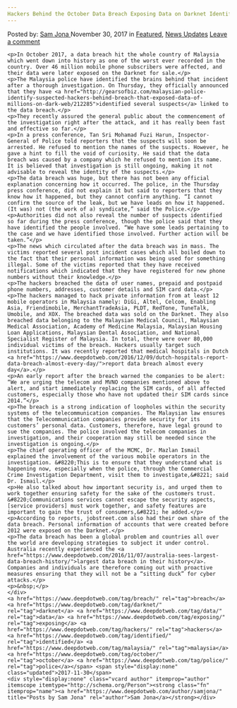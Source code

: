 ```yaml
---
Hackers Behind the October Data Breach Exposing Data on Darknet Identified by Malaysia Police"
---
```

<article class="post-listing post-23734 post type-post status-publish format-standard has-post-thumbnail hentry  tag-breach tag-darknet tag-data tag-exposing tag-hackers tag-identified tag-malaysia tag-october tag-police">
    <div class="post-inner">
        <span>Posted by: <a href="https://www.deepdotweb.com/author/samjona/" title="">Sam Jona </a></span>
    <span>November 30, 2017</span>
    <span>in <a href="https://www.deepdotweb.com/category/deepdot-news/" rel="category tag">Featured</a>, <a href="https://www.deepdotweb.com/category/news-updates/" rel="category tag">News Updates</a></span>
    <span><a href="https://www.deepdotweb.com/2017/11/30/hackers-behind-october-data-breach-exposing-data-darknet-identified-malaysia-police/#respond">Leave a comment</a></span>
    </p>
    <div class="clear"></div>
    
    <p>In October 2017, a data breach hit the whole country of Malaysia which went down into history as one of the worst ever recorded in the country. Over 46 million mobile phone subscribers were affected, and their data were later exposed on the Darknet for sale.</p>
    <p>The Malaysia police have identified the brains behind that incident after a thorough investigation. On Thursday, they officially announced that they have <a href="http://gearsofbiz.com/malaysian-police-identify-suspected-hackers-behind-breach-that-exposed-data-of-millions-on-dark-web/212285">identified several suspects</a> linked to the data breach.</p>
    <p>They recently assured the general public about the commencement of the investigation right after the attack, and it has really been fast and effective so far.</p>
    <p>In a press conference, Tan Sri Mohamad Fuzi Harun, Inspector-General of Police told reporters that the suspects will soon be arrested. He refused to mention the names of the suspects. However, he gave a hint to fill the void of curiosity. He said that the data breach was caused by a company which he refused to mention its name. It is believed that investigation is still ongoing, making it not advisable to reveal the identity of the suspects.</p>
    <p>The data breach was huge, but there has not been any official explanation concerning how it occurred. The police, in the Thursday press conference, did not explain it but said to reporters that they know how it happened, but they cannot confirm anything. “I cannot confirm the source of the leak, but we have leads on how it happened. (It was) not (the work of a) syndicate,” said the Police.</p>
    <p>Authorities did not also reveal the number of suspects identified so far during the press conference, though the police said that they have identified the people involved. “We have some leads pertaining to the case and we have identified those involved. Further action will be taken.”</p>
    <p>The news which circulated after the data breach was in mass. The victims reported several post incident cases which all boiled down to the fact that their personal information was being used for something illegal. Some of the victims reported that they have received notifications which indicated that they have registered for new phone numbers without their knowledge.</p>
    <p>The hackers breached the data of user names, prepaid and postpaid phone numbers, addresses, customer details and SIM card data.</p>
    <p>The hackers managed to hack private information from at least 12 mobile operators in Malaysia namely: DiGi, Altel, Celcom, Enabling Asia, Friendimobile, MerchantTradeAsia, PLDT, RedTone, TuneTalk, Umobile, and XOX. The breached data was sold on the Darknet. They also breached data belonging to the Malaysian Medical Council, Malaysian Medical Association, Academy of Medicine Malaysia, Malaysian Housing Loan Applications, Malaysian Dental Association, and National Specialist Register of Malaysia. In total, there were over 80,000 individual victims of the breach. Hackers usually target such institutions. It was recently reported that medical hospitals in Dutch <a href="https://www.deepdotweb.com/2016/12/09/dutch-hospitals-report-data-breach-almost-every-day/">report data breach almost every day</a>.</p>
    <p>An early report after the breach warned the companies to be alert: “We are urging the telecom and MVNO companies mentioned above to alert, and start immediately replacing the SIM cards, of all affected customers, especially those who have not updated their SIM cards since 2014.”</p>
    <p>The breach is a strong indication of loopholes within the security systems of the telecommunication companies. The Malaysian law ensures that the Telecommunication companies provide security for its customers’ personal data. Customers, therefore, have legal ground to sue the companies. The police involved the telecom companies in investigation, and their cooperation may still be needed since the investigation is ongoing.</p>
    <p>The chief operating officer of the MCMC, Dr. Mazlan Ismail explained the involvement of the various mobile operators in the investigation. &#8220;This is to ensure that they understand what is happening now, especially when the police, through the Commercial Crime Investigation Department, visit them to investigate,&#8221; said Dr. Ismail.</p>
    <p>He also talked about how important security is, and urged them to work together ensuring safety for the sake of the customers trust. &#8220;Communications services cannot escape the security aspects, [service providers] must work together, and safety features are important to gain the trust of consumers,&#8221; he added.</p>
    <p>According to reports, jobstreet.com also had their own share of the data breach. Personal information of accounts that were created before 2012 were exposed on the Darknet.</p>
    <p>The data breach has been a global problem and countries all over the world are developing strategies to subject it under control. Australia recently experienced the <a href="https://www.deepdotweb.com/2016/11/07/australia-sees-largest-data-breach-history/">largest data breach in their history</a>. Companies and individuals are therefore coming out with proactive measures ensuring that they will not be a “sitting duck” for cyber attacks.</p>
    <p>&nbsp;</p>
    </div>
    <a href="https://www.deepdotweb.com/tag/breach/" rel="tag">breach</a> <a href="https://www.deepdotweb.com/tag/darknet/" rel="tag">darknet</a> <a href="https://www.deepdotweb.com/tag/data/" rel="tag">data</a> <a href="https://www.deepdotweb.com/tag/exposing/" rel="tag">exposing</a> <a href="https://www.deepdotweb.com/tag/hackers/" rel="tag">hackers</a> <a href="https://www.deepdotweb.com/tag/identified/" rel="tag">identified</a> <a href="https://www.deepdotweb.com/tag/malaysia/" rel="tag">malaysia</a> <a href="https://www.deepdotweb.com/tag/october/" rel="tag">october</a> <a href="https://www.deepdotweb.com/tag/police/" rel="tag">police</a></span> <span style="display:none" class="updated">2017-11-30</span>
    <div style="display:none" class="vcard author" itemprop="author" itemscope itemtype="http://schema.org/Person"><strong class="fn" itemprop="name"><a href="https://www.deepdotweb.com/author/samjona/" title="Posts by Sam Jona" rel="author">Sam Jona</a></strong></div>
    
